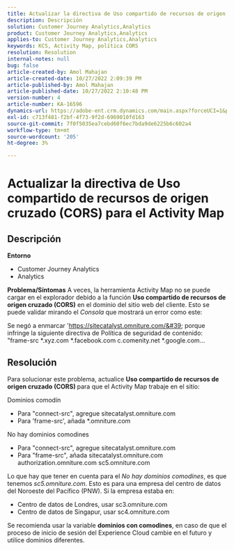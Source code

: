 ```yaml
---
title: Actualizar la directiva de Uso compartido de recursos de origen cruzado (CORS) para el Activity Map
description: Descripción
solution: Customer Journey Analytics,Analytics
product: Customer Journey Analytics,Analytics
applies-to: Customer Journey Analytics,Analytics
keywords: KCS, Activity Map, política CORS
resolution: Resolution
internal-notes: null
bug: false
article-created-by: Amol Mahajan
article-created-date: 10/27/2022 2:09:39 PM
article-published-by: Amol Mahajan
article-published-date: 10/27/2022 2:10:48 PM
version-number: 4
article-number: KA-16596
dynamics-url: https://adobe-ent.crm.dynamics.com/main.aspx?forceUCI=1&pagetype=entityrecord&etn=knowledgearticle&id=92d4eefd-0056-ed11-bba2-6045bd006793
exl-id: c713f481-f2bf-4f73-9f2d-6969010fd163
source-git-commit: 7f0f5035ea7cebd60f6ec7bda9de6225b6c602a4
workflow-type: tm+mt
source-wordcount: '205'
ht-degree: 3%

---
```


# Actualizar la directiva de Uso compartido de recursos de origen cruzado (CORS) para el Activity Map

## Descripción

<b>Entorno </b>
- Customer Journey Analytics
- Analytics



<b>Problema/Síntomas</b>
A veces, la herramienta Activity Map no se puede cargar en el explorador debido a la función <b>Uso compartido de recursos de origen cruzado (CORS)</b> en el dominio del sitio web del cliente. Esto se puede validar mirando el *Consola* que mostrará un error como este:

Se negó a enmarcar &#39;https://sitecatalyst.omniture.com/&#39; porque infringe la siguiente directiva de Política de seguridad de contenido: &quot;frame-src \*.xyz.com \*.facebook.com c.comenity.net \*.google.com...


## Resolución


Para solucionar este problema, actualice <b>Uso compartido de recursos de origen cruzado (CORS) </b>para que el Activity Map trabaje en el sitio:

Dominios comodín

- Para &quot;connect-src&quot;, agregue sitecatalyst.omniture.com
- Para &#39;frame-src&#39;, añada \*.omniture.com


No hay dominios comodines

- Para &quot;connect-src&quot;, agregue sitecatalyst.omniture.com
- Para &quot;frame-src&quot;, añada sitecatalyst.omniture.com authorization.omniture.com sc5.omniture.com


Lo que hay que tener en cuenta para el *No hay dominios comodines*, es que tenemos *sc5.omniture.com*. Esto es para una empresa del centro de datos del Noroeste del Pacífico (PNW). Si la empresa estaba en:

- Centro de datos de Londres, usar sc3.omniture.com
- Centro de datos de Singapur, usar sc4.omniture.com


Se recomienda usar la variable <b>dominios con comodines</b>, en caso de que el proceso de inicio de sesión del Experience Cloud cambie en el futuro y utilice dominios diferentes.
